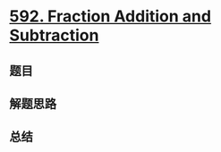 # [592. Fraction Addition and Subtraction](https://leetcode.com/problems/fraction-addition-and-subtraction/)

## 题目


## 解题思路


## 总结


